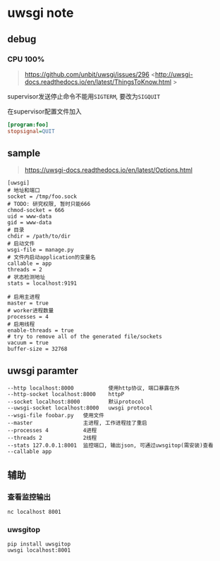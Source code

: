 uwsgi note
==========

debug
-----

### CPU 100%

> <https://github.com/unbit/uwsgi/issues/296>
> <http://uwsgi-docs.readthedocs.io/en/latest/ThingsToKnow.html >

supervisor发送停止命令不能用`SIGTERM`, 要改为`SIGQUIT`

在supervisor配置文件加入

``` ini
[program:foo]
stopsignal=QUIT
```

sample
------

> <https://uwsgi-docs.readthedocs.io/en/latest/Options.html>

``` shell
[uwsgi]
# 地址和端口
socket = /tmp/foo.sock
# TODO: 研究权限, 暂时只能666
chmod-socket = 666
uid = www-data
gid = www-data
# 目录
chdir = /path/to/dir
# 启动文件
wsgi-file = manage.py
# 文件内启动application的变量名
callable = app
threads = 2
# 状态检测地址
stats = localhost:9191

# 启用主进程
master = true
# worker进程数量
processes = 4
# 启用线程
enable-threads = true
# try to remove all of the generated file/sockets
vacuum = true
buffer-size = 32768
```

uwsgi paramter
--------------

    --http localhost:8000           使用http协议, 端口暴露在外
    --http-socket localhost:8000    httpP
    --socket localhost:8000         默认protocol
    --uwsgi-socket localhost:8000   uwsgi protocol
    --wsgi-file foobar.py   使用文件
    --master                主进程, 工作进程挂了重启
    --processes 4           4进程
    --threads 2             2线程
    --stats 127.0.0.1:8001  监控端口, 输出json, 可通过uwsgitop(需安装)查看
    --callable app


辅助
---

### 查看监控输出

    nc localhost 8001

### uwsgitop

    pip install uwsgitop
    uwsgi localhost:8001
